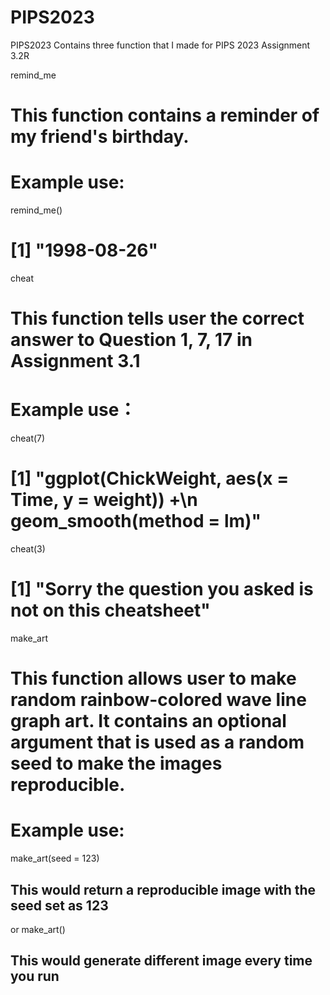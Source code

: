 # PIPS2023
PIPS2023 Contains three function that I made for PIPS 2023 Assignment 3.2R

remind_me
# This function contains a reminder of my friend's birthday.
# Example use:
remind_me()
# [1] "1998-08-26"


cheat
# This function tells user the correct answer to Question 1, 7, 17 in Assignment 3.1
# Example use：
cheat(7)
# [1] "ggplot(ChickWeight, aes(x = Time, y = weight)) +\n  geom_smooth(method = lm)"

cheat(3)
# [1] "Sorry the question you asked is not on this cheatsheet"


make_art
# This function allows user to make random rainbow-colored wave line graph art. It contains an optional argument that is used as a random seed to make the images reproducible.
# Example use:
make_art(seed = 123)
## This would return a reproducible image with the seed set as 123
or
make_art()
## This would generate different image every time you run
